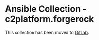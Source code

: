 # Ansible Collection - c2platform.forgerock

This collection has been moved to [GitLab](https://gitlab.com/c2platform/ansible-collection-forgerock/).
